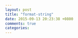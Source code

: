 ```yaml
---
layout: post
title: "format-string"
date: 2015-09-13 20:23:38 +0800
comments: true
categories: 
---
```

